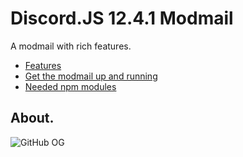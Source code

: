 # Discord.JS 12.4.1 Modmail

A modmail with rich features.

- [Features](https://github.com/Cyanic76/discord-modmail/wiki/Features)
- [Get the modmail up and running](https://github.com/Cyanic76/discord-modmail/wiki/Installation)
- [Needed npm modules](https://github.com/Cyanic76/discord-modmail/wiki/Dependencies)

## About.

![GitHub OG](https://opengraph.githubassets.com/deafcb8c867e1c48b0dfb81deea1c3791330643f8571a0d15986c89303fce9d7/Cyanic76/discord-modmail)




















